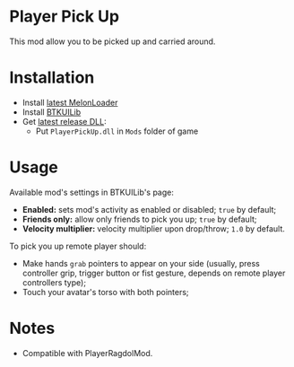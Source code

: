 # Player Pick Up
This mod allow you to be picked up and carried around.

# Installation
* Install [latest MelonLoader](https://github.com/LavaGang/MelonLoader)
* Install [BTKUILib](https://github.com/BTK-Development/BTKUILib)
* Get [latest release DLL](../../../releases/latest):
  * Put `PlayerPickUp.dll` in `Mods` folder of game
  
# Usage
Available mod's settings in BTKUILib's page:
* **Enabled:** sets mod's activity as enabled or disabled; `true` by default;
* **Friends only:** allow only friends to pick you up; `true` by default;
* **Velocity multiplier:** velocity multiplier upon drop/throw; `1.0` by default.

To pick you up remote player should:
* Make hands `grab` pointers to appear on your side (usually, press controller grip, trigger button or fist gesture, depends on remote player controllers type);
* Touch your avatar's torso with both pointers;

# Notes
* Compatible with PlayerRagdolMod.
